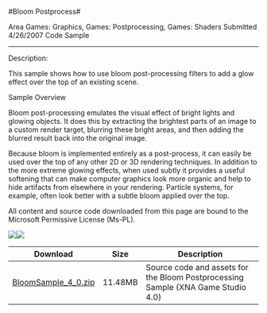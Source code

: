 #Bloom Postprocess#

Area
Games: Graphics, Games: Postprocessing, Games: Shaders
Submitted
4/26/2007
Code Sample

---

Description: 

This sample shows how to use bloom post-processing filters to add a glow effect over the top of an existing scene.

Sample Overview

Bloom post-processing emulates the visual effect of bright lights and glowing objects. It does this by extracting the brightest parts of an image to a custom render target, blurring these bright areas, and then adding the blurred result back into the original image.

Because bloom is implemented entirely as a post-process, it can easily be used over the top of any other 2D or 3D rendering techniques. In addition to the more extreme glowing effects, when used subtly it provides a useful softening that can make computer graphics look more organic and help to hide artifacts from elsewhere in your rendering. Particle systems, for example, often look better with a subtle bloom applied over the top.


All content and source code downloaded from this page are bound to the Microsoft Permissive License (Ms-PL).

![](https://github.com/DDReaper/XNAGameStudio/blob/master/Images/XNA_Bloom_01_small.jpg)![](https://github.com/DDReaper/XNAGameStudio/blob/master/Images/XNA_Bloom_02_small.jpg)

	
Download | Size | Description
---|---|---|
[BloomSample_4_0.zip](https://github.com/DDReaper/XNAGameStudio/blob/master/Samples/BloomSample_4_0.zip?raw=true) | 11.48MB | Source code and assets for the Bloom Postprocessing Sample (XNA Game Studio 4.0)